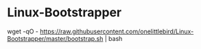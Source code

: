 # Linux-Bootstrapper

wget -qO - https://raw.githubusercontent.com/onelittlebird/Linux-Bootstrapper/master/bootstrap.sh | bash
